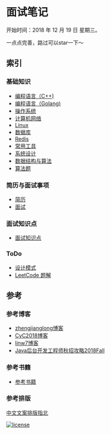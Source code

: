 # 面试笔记

开始时间：2018 年 12 月 19 日 星期三。

一点点完善，路过可以star一下～

## 索引

### 基础知识

- [编程语言（C++)](https://github.com/ChuangLiu727/GetJob/blob/master/C++/C++.md)
- [编程语言（Golang)](https://github.com/ChuangLiu727/GetJob/blob/master/Golang/Golang.md)
- [操作系统](https://github.com/ChuangLiu727/GetJob/blob/master/操作系统/操作系统.md)
- [计算机网络](https://github.com/ChuangLiu727/GetJob/blob/master/计算机网络/计算机网络.md)
- [Linux](https://github.com/ChuangLiu727/GetJob/blob/master/Linux/Linux.md)
- [数据库](https://github.com/ChuangLiu727/GetJob/blob/master/数据库/数据库.md)
- [Redis](https://github.com/ChuangLiu727/GetJob/blob/master/Redis/Redis.md)
- [常用工具](https://github.com/ChuangLiu727/GetJob/blob/master/常用工具/常用工具.md)
- [系统设计](https://github.com/ChuangLiu727/GetJob/blob/master/系统设计/系统设计.md)
- [数据结构与算法](https://github.com/ChuangLiu727/GetJob/blob/master/数据结构与算法/数据结构与算法.md)
- [算法题](https://github.com/ChuangLiu727/GetJob/blob/master/算法题/算法题.md)

### 简历与面试事项

- [简历](https://github.com/ChuangLiu727/GetJob/blob/master/面试/简历.md)
- [面试](https://github.com/ChuangLiu727/GetJob/blob/master/面试/面试.md)

### 面试知识点

- [面试知识点](https://github.com/ChuangLiu727/GetJob/blob/master/面试知识点/面试知识点.md)

### ToDo

- [设计模式](https://github.com/ChuangLiu727/GetJob/blob/master/设计模式/设计模式.md)
- [LeetCode 题解](https://github.com/CyC2018/CS-Notes/blob/master/docs/notes/Leetcode%20%E9%A2%98%E8%A7%A3.md)

## 参考

### 参考博客

- [zhengjianglong博客](https://zhengjianglong.gitbooks.io/note-of-interview/content/)
- [CyC2018博客](https://github.com/CyC2018/CS-Notes)
- [linw7博客](https://github.com/linw7/Skill-Tree)
- [Java后台开发工程师秋招攻略2018Fall](http://williamsun.cn/2018/06/02/Java%E5%90%8E%E5%8F%B0%E5%BC%80%E5%8F%91%E5%B7%A5%E7%A8%8B%E5%B8%88%E7%A7%8B%E6%8B%9B%E6%94%BB%E7%95%A52018Fall/)

### 参考书籍

- [参考书籍](https://github.com/ChuangLiu727/GetJob/blob/master/参考书籍.md)

### 参考排版

[中文文案排版指北](https://mazhuang.org/wiki/chinese-copywriting-guidelines/)

[![license](https://img.shields.io/github/license/mashape/apistatus.svg)](https://opensource.org/licenses/MIT)
